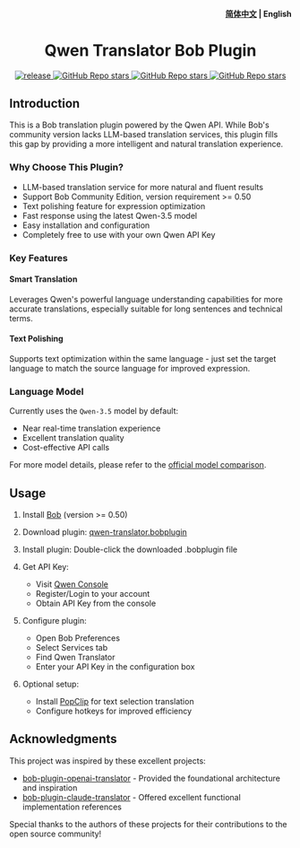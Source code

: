 <h4 align="right">
  <a href="https://github.com/simongino/bob-plugin-qwen-translator/blob/main/README.md">简体中文</a> | <strong>English</strong>
</h4>

<div>
  <h1 align="center">Qwen Translator Bob Plugin</h1>
  <p align="center">
    <a href="https://github.com/simongino/bob-plugin-qwen-translator/releases" target="_blank">
        <img src="https://github.com/simongino/bob-plugin-qwen-translator/actions/workflows/release.yaml/badge.svg" alt="release">
    </a>
    <a href="https://github.com/simongino/bob-plugin-qwen-translator/releases">
        <img alt="GitHub Repo stars" src="https://img.shields.io/github/stars/simongino/bob-plugin-qwen-translator?style=flat">
    </a>
    <a href="https://github.com/simongino/bob-plugin-qwen-translator/releases">
        <img alt="GitHub Repo stars" src="https://img.shields.io/badge/qwen-bob-orange?style=flat">
    </a>
    <a href="https://github.com/simongino/bob-plugin-qwen-translator/releases">
        <img alt="GitHub Repo stars" src="https://img.shields.io/badge/langurage-JavaScript-brightgreen?style=flat&color=blue">
    </a>
  </p>
</div>

## Introduction

This is a Bob translation plugin powered by the Qwen API. While Bob's community version lacks LLM-based translation services, this plugin fills this gap by providing a more intelligent and natural translation experience.

### Why Choose This Plugin?

- LLM-based translation service for more natural and fluent results
- Support Bob Community Edition, version requirement >= 0.50
- Text polishing feature for expression optimization
- Fast response using the latest Qwen-3.5 model
- Easy installation and configuration
- Completely free to use with your own Qwen API Key

### Key Features

#### Smart Translation
Leverages Qwen's powerful language understanding capabilities for more accurate translations, especially suitable for long sentences and technical terms.

#### Text Polishing
Supports text optimization within the same language - just set the target language to match the source language for improved expression.

### Language Model

Currently uses the `Qwen-3.5` model by default:
- Near real-time translation experience
- Excellent translation quality
- Cost-effective API calls

For more model details, please refer to the [official model comparison](https://www.aliyun.com/product/dashscope).

## Usage

1. Install [Bob](https://bobtranslate.com/guide/#%E5%AE%89%E8%A3%85) (version >= 0.50)

2. Download plugin: [qwen-translator.bobplugin](https://github.com/simongino/bob-plugin-qwen-translator/releases/latest)

3. Install plugin: Double-click the downloaded .bobplugin file

4. Get API Key:
   - Visit [Qwen Console](https://console.aliyun.com/product/dashscope)
   - Register/Login to your account
   - Obtain API Key from the console

5. Configure plugin:
   - Open Bob Preferences
   - Select Services tab
   - Find Qwen Translator
   - Enter your API Key in the configuration box

6. Optional setup:
   - Install [PopClip](https://bobtranslate.com/guide/integration/popclip.html) for text selection translation
   - Configure hotkeys for improved efficiency

## Acknowledgments

This project was inspired by these excellent projects:

- [bob-plugin-openai-translator](https://github.com/yetone/bob-plugin-openai-translator) - Provided the foundational architecture and inspiration
- [bob-plugin-claude-translator](https://github.com/jtsang4/bob-plugin-claude-translator) - Offered excellent functional implementation references

Special thanks to the authors of these projects for their contributions to the open source community!

